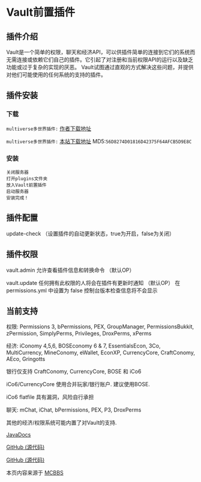 # Vault前置插件

## 插件介绍

Vault是一个简单的权限，聊天和经济API，可以供插件简单的连接到它们的系统而无需连接或依赖它们自己的插件。它引起了对注册和当前权限API的运行以及缺乏功能或过于复杂的实现的厌恶。 Vault试图通过直观的方式解决这些问题，并提供对他们可能使用的任何系统的支持的插件。  

## 插件安装

### 下载
`multiverse多世界插件:` <a href="https://www.spigotmc.org/resources/vault.34315/">作者下载地址</a>  

`multiverse多世界插件:` <a href="/resources/Vault-1.6.6.zip">本站下载地址</a>   MD5:`56D8274D01816D42375F64AFCB5D9E8C`  

### 安装

`关闭服务器`  
`打开plugins文件夹`  
`放入Vault前置插件`  
`启动服务器`  
`安装完成！`  

## 插件配置

update-check （设置插件的自动更新状态，true为开启，false为关闭）

## 插件权限

vault.admin  允许查看插件信息和转换命令 （默认OP）  

vault.update 任何拥有此权限的人将会在插件有更新时通知 （默认OP） 在 permissions.yml 中设置为 false 控制台版本检查信息将不会显示  

## 当前支持

权限: Permissions 3, bPermissions, PEX, GroupManager, PermissionsBukkit, zPermission, SimplyPerms, Privileges, DroxPerms, xPerms 

经济: iConomy 4,5,6, BOSEconomy 6 & 7, EssentialsEcon, 3Co, MultiCurrency, MineConomy, eWallet, EconXP, CurrencyCore, CraftConomy, AEco, Gringotts  

银行仅支持 CraftConomy, CurrencyCore, BOSE 和 iCo6  

iCo6/CurrencyCore 使用合并玩家/银行账户. 建议使用BOSE.  

iCo6 flatfile 具有漏洞，风险自行承担  

聊天: mChat, iChat, bPermissions, PEX, P3, DroxPerms  

其他的经济/权限系统可能内置了对Vault的支持.  

<a href="http://milkbowl.github.io/VaultAPI">JavaDocs</a>  

<a href="https://github.com/MilkBowl/Vault/">GitHub (源代码)</a>

<a href="https://github.com/MilkBowl/VaultAPI/">GitHub (源代码)</a>

本页内容来源于 <a href="https://www.mcbbs.net/thread-703488-1-1.html">MCBBS</a>  